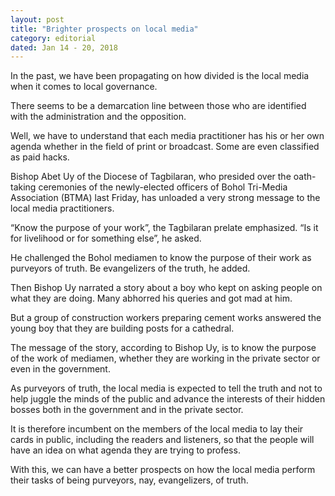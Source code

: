 ```yaml
---
layout: post
title: "Brighter prospects on local media"
category: editorial
dated: Jan 14 - 20, 2018
---
```


In the past, we have been propagating on how divided is the local media when it comes to local governance.

There seems to be a demarcation line between those who are identified with the administration and the opposition.

Well, we have to understand that each media practitioner has his or her own agenda whether in the field of print or broadcast. Some are even classified as paid hacks.

Bishop Abet Uy of the Diocese of Tagbilaran, who presided over the oath-taking ceremonies of the newly-elected officers of Bohol Tri-Media Association (BTMA) last Friday, has unloaded a very strong message to the local media practitioners.

“Know the purpose of your work”, the Tagbilaran prelate emphasized. “Is it for livelihood or for something else”, he asked.

He challenged the Bohol mediamen to know the purpose of their work as purveyors of truth. Be evangelizers of the truth, he added.

Then Bishop Uy narrated a story about a boy who kept on asking people on what they are doing. Many abhorred his queries and got mad at him.

But a group of construction workers preparing cement works answered the young boy that they are building posts for a cathedral.

The message of the story, according to Bishop Uy, is to know the purpose of the work of mediamen, whether they are working in the private sector or even in the government.

As purveyors of truth, the local media is expected to tell the truth and not to help juggle the minds of the public and advance the interests of their hidden bosses both in the government and in the private sector.

It is therefore incumbent on the members of the local media to lay their cards in public, including the readers and listeners, so that the people will have an idea on what agenda they are trying to profess.

With this, we can have a better prospects on how the local media perform their tasks of being purveyors, nay, evangelizers, of truth. 


